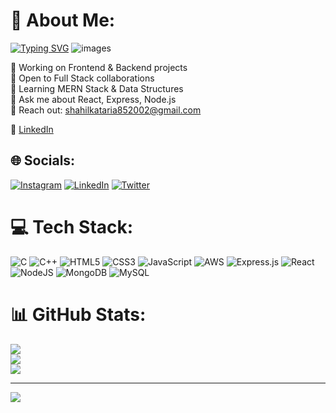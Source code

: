 # 💫 About Me:
[![Typing SVG](https://readme-typing-svg.demolab.com?font=Fira+Code&pause=1000&color=FF0202&random=false&width=435&lines=Shahil+Kataria+;MERN+STACK+DEVELOPER)](https://git.io/typing-svg)
![images](https://github.com/ShAhilK2/shAhilK2/assets/80386008/2be3e7e8-f68d-41ae-9a8e-a302a4a19ff6)

🚀 Working on Frontend & Backend projects  
🤝 Open to Full Stack collaborations  
🌱 Learning MERN Stack & Data Structures  
💬 Ask me about React, Express, Node.js  
📧 Reach out: shahilkataria852002@gmail.com  
  
🔗 [LinkedIn](https://www.linkedin.com/in/shahil-kataria/)


## 🌐 Socials:
[![Instagram](https://img.shields.io/badge/Instagram-%23E4405F.svg?logo=Instagram&logoColor=white)](https://instagram.com/sahil_kataria8) [![LinkedIn](https://img.shields.io/badge/LinkedIn-%230077B5.svg?logo=linkedin&logoColor=white)](https://linkedin.com/in/sahil-kataria) [![Twitter](https://img.shields.io/badge/Twitter-%231DA1F2.svg?logo=Twitter&logoColor=white)](https://twitter.com/Sahil_katariya8) 

# 💻 Tech Stack:
![C](https://img.shields.io/badge/c-%2300599C.svg?style=flat-square&logo=c&logoColor=white) ![C++](https://img.shields.io/badge/c++-%2300599C.svg?style=flat-square&logo=c%2B%2B&logoColor=white) ![HTML5](https://img.shields.io/badge/html5-%23E34F26.svg?style=flat-square&logo=html5&logoColor=white) ![CSS3](https://img.shields.io/badge/css3-%231572B6.svg?style=flat-square&logo=css3&logoColor=white) ![JavaScript](https://img.shields.io/badge/javascript-%23323330.svg?style=flat-square&logo=javascript&logoColor=%23F7DF1E) ![AWS](https://img.shields.io/badge/AWS-%23FF9900.svg?style=flat-square&logo=amazon-aws&logoColor=white) ![Express.js](https://img.shields.io/badge/express.js-%23404d59.svg?style=flat-square&logo=express&logoColor=%2361DAFB) ![React](https://img.shields.io/badge/react-%2320232a.svg?style=flat-square&logo=react&logoColor=%2361DAFB) ![NodeJS](https://img.shields.io/badge/node.js-6DA55F?style=flat-square&logo=node.js&logoColor=white) ![MongoDB](https://img.shields.io/badge/MongoDB-%234ea94b.svg?style=flat-square&logo=mongodb&logoColor=white) ![MySQL](https://img.shields.io/badge/mysql-%2300000f.svg?style=flat-square&logo=mysql&logoColor=white)
# 📊 GitHub Stats:
![](https://github-readme-stats.vercel.app/api?username=ShAhilK2&theme=nord&hide_border=false&include_all_commits=true&count_private=true)<br/>
![](https://github-readme-streak-stats.herokuapp.com/?user=ShAhilK2&theme=nord&hide_border=false)<br/>
![](https://github-readme-stats.vercel.app/api/top-langs/?username=ShAhilK2&theme=nord&hide_border=false&include_all_commits=true&count_private=true&layout=compact)

---
[![](https://visitcount.itsvg.in/api?id=ShAhilK2&icon=0&color=0)](https://visitcount.itsvg.in)

<!-- Proudly created with GPRM ( https://gprm.itsvg.in ) -->
